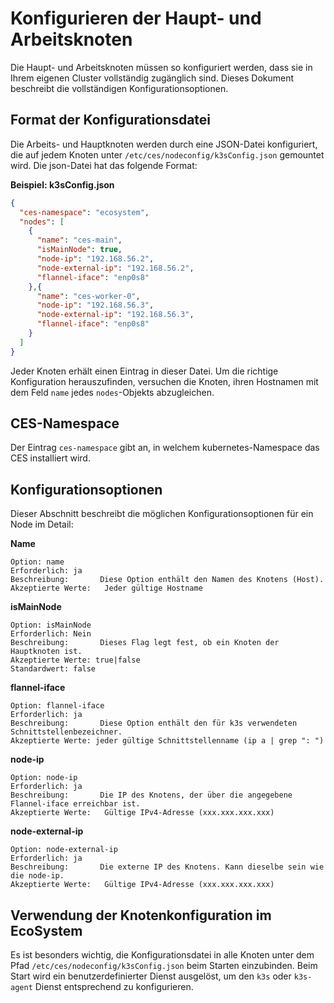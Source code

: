 # Konfigurieren der Haupt- und Arbeitsknoten

Die Haupt- und Arbeitsknoten müssen so konfiguriert werden, dass sie in Ihrem eigenen Cluster vollständig zugänglich
sind. Dieses Dokument beschreibt die vollständigen Konfigurationsoptionen.

## Format der Konfigurationsdatei

Die Arbeits- und Hauptknoten werden durch eine JSON-Datei konfiguriert, die auf jedem Knoten
unter `/etc/ces/nodeconfig/k3sConfig.json` gemountet wird. Die json-Datei hat das folgende Format:

**Beispiel: k3sConfig.json**

```json
{
  "ces-namespace": "ecosystem",
  "nodes": [
    {
      "name": "ces-main",
      "isMainNode": true,
      "node-ip": "192.168.56.2",
      "node-external-ip": "192.168.56.2",
      "flannel-iface": "enp0s8"
    },{
      "name": "ces-worker-0",
      "node-ip": "192.168.56.3",
      "node-external-ip": "192.168.56.3",
      "flannel-iface": "enp0s8"
    }
  ]
}
```

Jeder Knoten erhält einen Eintrag in dieser Datei. Um die richtige Konfiguration herauszufinden, versuchen die Knoten,
ihren Hostnamen mit dem Feld `name` jedes `nodes`-Objekts abzugleichen.

## CES-Namespace

Der Eintrag `ces-namespace` gibt an, in welchem kubernetes-Namespace das CES installiert wird.

## Konfigurationsoptionen

Dieser Abschnitt beschreibt die möglichen Konfigurationsoptionen für ein Node im Detail:

**Name**

```
Option: name
Erforderlich: ja
Beschreibung:       Diese Option enthält den Namen des Knotens (Host).
Akzeptierte Werte:   Jeder gültige Hostname
```

**isMainNode**

```
Option: isMainNode
Erforderlich: Nein
Beschreibung:       Dieses Flag legt fest, ob ein Knoten der Hauptknoten ist.
Akzeptierte Werte: true|false
Standardwert: false
```

**flannel-iface**

```
Option: flannel-iface
Erforderlich: ja
Beschreibung:       Diese Option enthält den für k3s verwendeten Schnittstellenbezeichner.
Akzeptierte Werte: jeder gültige Schnittstellenname (ip a | grep ": ")
```

**node-ip**

```
Option: node-ip
Erforderlich: ja
Beschreibung:       Die IP des Knotens, der über die angegebene Flannel-iface erreichbar ist.
Akzeptierte Werte:   Gültige IPv4-Adresse (xxx.xxx.xxx.xxx)
```

**node-external-ip**

```
Option: node-external-ip
Erforderlich: ja
Beschreibung:       Die externe IP des Knotens. Kann dieselbe sein wie die node-ip.
Akzeptierte Werte:   Gültige IPv4-Adresse (xxx.xxx.xxx.xxx)
```

## Verwendung der Knotenkonfiguration im EcoSystem

Es ist besonders wichtig, die Konfigurationsdatei in alle Knoten unter dem Pfad `/etc/ces/nodeconfig/k3sConfig.json`
beim Starten einzubinden. Beim Start wird ein benutzerdefinierter Dienst ausgelöst, um den `k3s` oder `k3s-agent` Dienst
entsprechend zu konfigurieren. 